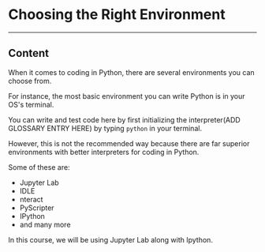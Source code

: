 ﻿---
author: Stefan-Stojanovic

type: normal

category: how to

---

# Choosing the Right Environment

---
## Content

When it comes to coding in Python, there are several environments you can choose from.

For instance, the most basic environment you can write Python is in your OS's terminal. 

You can write and test code here by first initializing the interpreter(ADD GLOSSARY ENTRY HERE) by typing `python` in your terminal.

However, this is not the recommended way because there are far superior environments with better interpreters for coding in Python.

Some of these are:
- Jupyter Lab
- IDLE
- nteract
- PyScripter
- IPython
- and many more

In this course, we will be using Jupyter Lab along with Ipython.